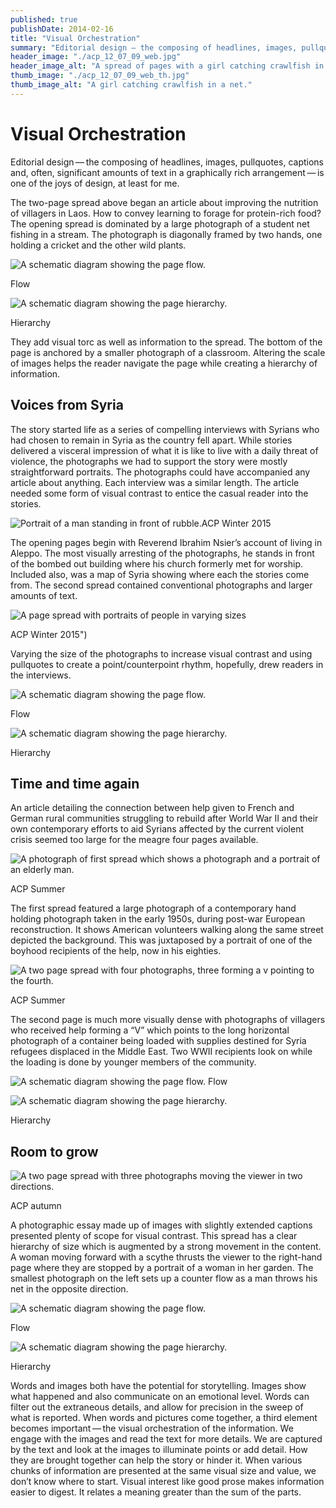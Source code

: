 ```yaml
---
published: true
publishDate: 2014-02-16
title: "Visual Orchestration"
summary: "Editorial design — the composing of headlines, images, pullquotes, captions and, often,  significant amounts of text in a graphically rich arrangement — is one of the joys of design, at least for me." 
header_image: "./acp_12_07_09_web.jpg"
header_image_alt: "A spread of pages with a girl catching crawlfish in a net."
thumb_image: "./acp_12_07_09_web_th.jpg"
thumb_image_alt: "A girl catching crawlfish in a net."
---
```


# Visual Orchestration 

Editorial design — the composing of headlines, images, pullquotes, captions and, often,  significant amounts of text in a graphically rich arrangement — is one of the joys of design, at least for me.

The two-page spread above began an article about improving the nutrition of villagers in Laos. How to convey learning to forage for protein-rich food? The opening spread is dominated by a large photograph of a student net fishing in a stream. The photograph is diagonally framed by two hands, one holding a cricket and the other wild plants.

![A schematic diagram showing the page flow. ](./actionmaps_visstory_flow-01.svg)

Flow

![A schematic diagram showing the page hierarchy. ](./actionmaps_visstory_hierarchy-01.svg)

Hierarchy

They add visual torc as well as information to the spread. The bottom of the page is anchored by a smaller photograph of a classroom. Altering the scale of images helps the reader navigate the page while creating a hierarchy of information.

## Voices from Syria ##

The story started life as a series of compelling interviews with Syrians who had chosen to remain in Syria as the country fell apart. While stories delivered a visceral impression of what it is like to live with a daily threat of violence, the photographs we had to support the story were mostly straightforward portraits. The photographs could have accompanied any article about anything. Each interview was a similar length.  The article needed some form of visual contrast to entice the casual reader into the stories.

![Portrait of a man standing in front of rubble.](./acp_2015_winter_web_02.jpg)ACP Winter 2015

The opening pages begin with Reverend Ibrahim Nsier’s account of living in Aleppo. The most visually arresting of the photographs, he stands in front of the bombed out building where his church formerly met for worship. Included also, was a map of Syria showing where each the stories come from. The second spread contained conventional photographs and larger amounts of text.

![A page spread with portraits of people in varying sizes ](./acp_2015_winter_web.jpg)

ACP Winter 2015")

Varying the size of the photographs to increase visual contrast and using pullquotes to create a point/counterpoint rhythm, hopefully, drew readers in the interviews.

![A schematic diagram showing the page flow. ](./actionmaps_visstory_flow-02.svg)

Flow

![A schematic diagram showing the page hierarchy. ](./actionmaps_visstory_hierarchy-02.svg)

Hierarchy


## Time and time again ##

An article detailing the connection between help given to French and German rural communities struggling to rebuild after World War II and their own contemporary efforts to aid Syrians affected by the current violent crisis seemed too large for the meagre four pages available.

![A photograph of first spread which shows a photograph and a portrait of an elderly man. ](./acp_2015_summer_pax_02.jpg)

ACP Summer

The first spread featured  a large photograph of a contemporary hand holding photograph taken in the early 1950s, during post-war European reconstruction. It shows American volunteers walking along the same street depicted the background. This was juxtaposed by a portrait of one of the boyhood recipients of the help, now in his eighties.

![A two page spread with four photographs, three forming a v pointing to the fourth. ](./acp_2015_summer_pax.jpg)

ACP Summer

The second page is much more visually dense with photographs of villagers who received help forming a “V” which points to the long horizontal photograph of a container being loaded with supplies destined for Syria refugees displaced in the Middle East. Two WWII recipients look on while the loading is done by younger members of the community. 

![A schematic diagram showing the page flow. ](./actionmaps_visstory_flow-04.svg)
Flow

![A schematic diagram showing the page hierarchy. ](./actionmaps_visstory_hierarchy-04.svg)

Hierarchy

## Room to grow ##

![A two page spread with three photographs moving the viewer in two directions.](./acp_2013_fall_p12_13.jpg)

ACP autumn

A photographic essay made up of images with slightly extended captions presented plenty of scope for visual contrast. This spread has a clear hierarchy of size which is augmented by a strong movement in the content. A woman moving forward with a scythe thrusts the viewer to the right-hand page where they are stopped by a portrait of a woman in her garden. The smallest photograph on the left sets up a counter flow as a man throws his net in the opposite direction.

![A schematic diagram showing the page flow. ](./actionmaps_visstory_flow-05.svg)

Flow

![A schematic diagram showing the page hierarchy.](./actionmaps_visstory_hierarchy-05.svg)

Hierarchy

Words and images both have the potential for storytelling. Images show what happened and also communicate on an emotional level. Words can filter out the extraneous details, and allow for precision in the sweep of what is reported. When words and pictures come together, a third element becomes important — the visual orchestration of the information. We engage with the images and read the text for more details. We are captured by the text and look at the images to illuminate points or add detail. How they are brought together can help the story or hinder it. When various chunks of information are presented at the same visual size and value, we don’t know where to start. Visual interest like good prose makes information easier to digest. It relates a meaning greater than the sum of the parts.
